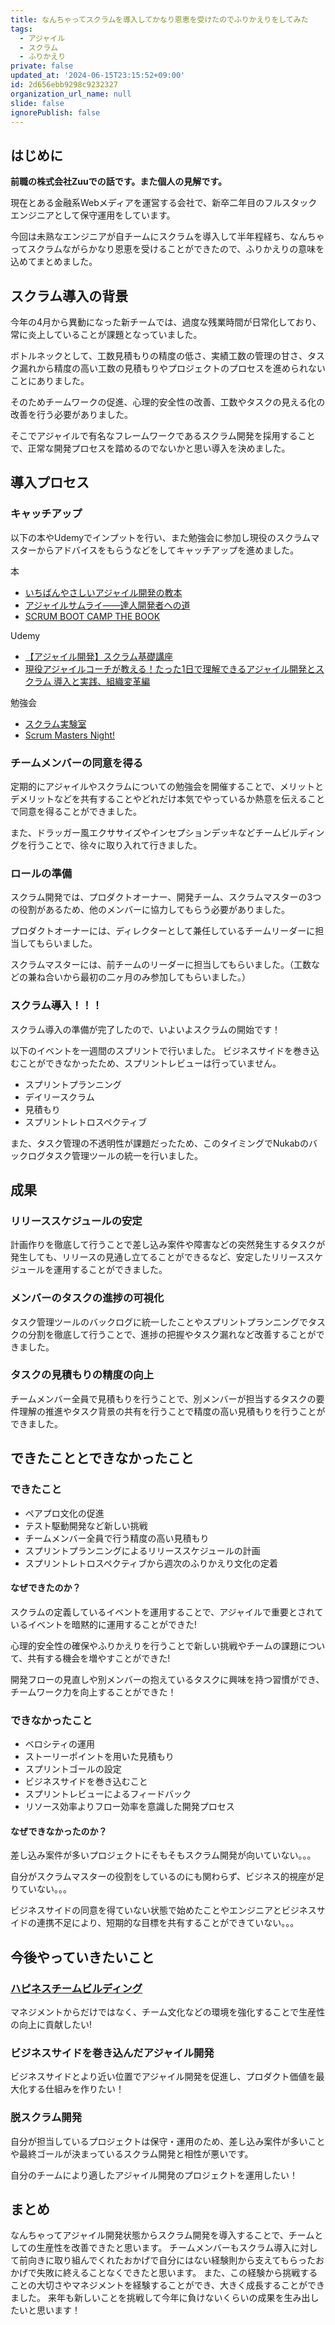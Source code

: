 ```yaml
---
title: なんちゃってスクラムを導入してかなり恩恵を受けたのでふりかえりをしてみた
tags:
  - アジャイル
  - スクラム
  - ふりかえり
private: false
updated_at: '2024-06-15T23:15:52+09:00'
id: 2d656ebb9298c9232327
organization_url_name: null
slide: false
ignorePublish: false
---
```

## はじめに

**前職の株式会社Zuuでの話です。また個人の見解です。**

現在とある金融系Webメディアを運営する会社で、新卒二年目のフルスタックエンジニアとして保守運用をしています。

今回は未熟なエンジニアが自チームにスクラムを導入して半年程経ち、なんちゃってスクラムながらかなり恩恵を受けることができたので、ふりかえりの意味を込めてまとめました。

## スクラム導入の背景

今年の4月から異動になった新チームでは、過度な残業時間が日常化しており、常に炎上していることが課題となっていました。

ボトルネックとして、工数見積もりの精度の低さ、実績工数の管理の甘さ、タスク漏れから精度の高い工数の見積もりやプロジェクトのプロセスを進められないことにありました。

そのためチームワークの促進、心理的安全性の改善、工数やタスクの見える化の改善を行う必要がありました。

そこでアジャイルで有名なフレームワークであるスクラム開発を採用することで、正常な開発プロセスを踏めるのでないかと思い導入を決めました。

## 導入プロセス

### キャッチアップ

以下の本やUdemyでインプットを行い、また勉強会に参加し現役のスクラムマスターからアドバイスをもらうなどをしてキャッチアップを進めました。

本

- [いちばんやさしいアジャイル開発の教本](https://amzn.to/4aob5Dh)
- [アジャイルサムライ――達人開発者への道](https://amzn.to/3Tr6ZnU)
- [SCRUM BOOT CAMP THE BOOK](https://amzn.to/41pgbv2)

Udemy

- [【アジャイル開発】スクラム基礎講座](https://www.udemy.com/course/scrum-course-japanese/)
- [現役アジャイルコーチが教える！たった1日で理解できるアジャイル開発とスクラム 導入と実践、組織変革編](https://www.udemy.com/course/daipresents-advanced-agile/)

勉強会

- [スクラム実験室](https://scrum-jikken.connpass.com/)
- [Scrum Masters Night!](https://smn.connpass.com/)

### チームメンバーの同意を得る

定期的にアジャイルやスクラムについての勉強会を開催することで、メリットとデメリットなどを共有することやどれだけ本気でやっているか熱意を伝えることで同意を得ることができました。

また、ドラッガー風エクササイズやインセプションデッキなどチームビルディングを行うことで、徐々に取り入れて行きました。

### ロールの準備

スクラム開発では、プロダクトオーナー、開発チーム、スクラムマスターの3つの役割があるため、他のメンバーに協力してもらう必要がありました。

プロダクトオーナーには、ディレクターとして兼任しているチームリーダーに担当してもらいました。

スクラムマスターには、前チームのリーダーに担当してもらいました。（工数などの兼ね合いから最初の二ヶ月のみ参加してもらいました。）

### スクラム導入！！！

スクラム導入の準備が完了したので、いよいよスクラムの開始です！

以下のイベントを一週間のスプリントで行いました。
ビジネスサイドを巻き込むことができなかったため、スプリントレビューは行っていません。

- スプリントプランニング
- デイリースクラム
- 見積もり
- スプリントレトロスペクティブ

また、タスク管理の不透明性が課題だったため、このタイミングでNukabのバックログタスク管理ツールの統一を行いました。

## 成果

### リリーススケジュールの安定

計画作りを徹底して行うことで差し込み案件や障害などの突然発生するタスクが発生しても、リリースの見通し立てることができるなど、安定したリリーススケジュールを運用することができました。

### メンバーのタスクの進捗の可視化

タスク管理ツールのバックログに統一したことやスプリントプランニングでタスクの分割を徹底して行うことで、進捗の把握やタスク漏れなど改善することができました。

### タスクの見積もりの精度の向上

チームメンバー全員で見積もりを行うことで、別メンバーが担当するタスクの要件理解の推進やタスク背景の共有を行うことで精度の高い見積もりを行うことができました。

## できたこととできなかったこと

### できたこと

- ペアプロ文化の促進
- テスト駆動開発など新しい挑戦
- チームメンバー全員で行う精度の高い見積もり
- スプリントプランニングによるリリーススケジュールの計画
- スプリントレトロスペクティブから週次のふりかえり文化の定着

#### なぜできたのか？

スクラムの定義しているイベントを運用することで、アジャイルで重要とされているイベントを暗黙的に運用することができた!

心理的安全性の確保やふりかえりを行うことで新しい挑戦やチームの課題について、共有する機会を増やすことができた!

開発フローの見直しや別メンバーの抱えているタスクに興味を持つ習慣ができ、チームワーク力を向上することができた！

### できなかったこと

- ベロシティの運用
- ストーリーポイントを用いた見積もり
- スプリントゴールの設定
- ビジネスサイドを巻き込むこと
- スプリントレビューによるフィードバック
- リソース効率よりフロー効率を意識した開発プロセス

#### なぜできなかったのか？

差し込み案件が多いプロジェクトにそもそもスクラム開発が向いていない。。。

自分がスクラムマスターの役割をしているのにも関わらず、ビジネス的視座が足りていない。。。

ビジネスサイドの同意を得ていない状態で始めたことやエンジニアとビジネスサイドの連携不足により、短期的な目標を共有することができていない。。。

## 今後やっていきたいこと

### [ハピネスチームビルディング](https://qiita.com/kojimadev/items/4b28f801863cf4e8f0da)

マネジメントからだけではなく、チーム文化などの環境を強化することで生産性の向上に貢献したい!

### ビジネスサイドを巻き込んだアジャイル開発

ビジネスサイドとより近い位置でアジャイル開発を促進し、プロダクト価値を最大化する仕組みを作りたい！

### 脱スクラム開発

自分が担当しているプロジェクトは保守・運用のため、差し込み案件が多いことや最終ゴールが決まっているスクラム開発と相性が悪いです。

自分のチームにより適したアジャイル開発のプロジェクトを運用したい！

## まとめ

なんちゃってアジャイル開発状態からスクラム開発を導入することで、チームとしての生産性を改善できたと思います。
チームメンバーもスクラム導入に対して前向きに取り組んでくれたおかげで自分にはない経験則から支えてもらったおかげで失敗に終えることなくできたと思います。
また、この経験から挑戦することの大切さやマネジメントを経験することができ、大きく成長することができました。
来年も新しいことを挑戦して今年に負けないくらいの成果を生み出したいと思います！
